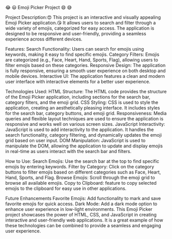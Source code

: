 😂 😃  Emoji Picker Project  😄 😅

Project Description:😍
This project is an interactive and visually appealing Emoji Picker application.😘 It allows users to search and filter through a wide variety of emojis, categorized for easy access. 
The application is designed to be responsive and user-friendly, providing a seamless experience across different devices.

Features:
Search Functionality: Users can search for emojis using keywords, making it easy to find specific emojis.
Category Filters: Emojis are categorized (e.g., Face, Heart, Hand, Sports, Flag), allowing users to filter emojis based on these categories.
Responsive Design: The application is fully responsive, ensuring a smooth user experience on both desktop and mobile devices.
Interactive UI: The application features a clean and modern user interface with interactive elements for a better user experience.

Technologies Used:
HTML
Structure: The HTML code provides the structure of the Emoji Picker application, including sections for the search bar, category filters, and the emoji grid.
CSS
Styling: CSS is used to style the application, creating an aesthetically pleasing interface. It includes styles for the search bar, category buttons, and emoji grid.
Responsiveness: Media queries and flexible layout techniques are used to ensure the application is responsive and works well on various screen sizes.
JavaScript
Interactivity: JavaScript is used to add interactivity to the application. It handles the search functionality, category filtering, and dynamically updates the emoji grid based on user input.
DOM Manipulation: JavaScript is used to manipulate the DOM, allowing the application to update and display emojis in real-time as users interact with the search bar and filters.

How to Use:
Search Emojis: Use the search bar at the top to find specific emojis by entering keywords.
Filter by Category: Click on the category buttons to filter emojis based on different categories such as Face, Heart, Hand, Sports, and Flag.
Browse Emojis: Scroll through the emoji grid to browse all available emojis.
Copy to Clipboard: feature to copy selected emojis to the clipboard for easy use in other applications.

Future Enhancements
Favorite Emojis: Add functionality to mark and save favorite emojis for quick access.
Dark Mode: Add a dark mode option to enhance user experience in low-light environments.
This Emoji Picker project showcases the power of HTML, CSS, and JavaScript in creating interactive and user-friendly web applications. It is a great example of how these technologies can be combined to provide a seamless and engaging user experience.

